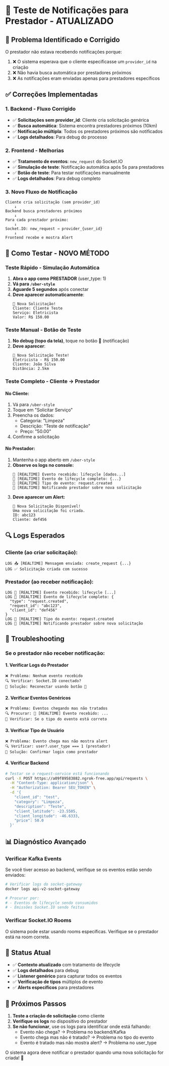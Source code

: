 # 🔔 Teste de Notificações para Prestador - ATUALIZADO

## 🎯 **Problema Identificado e Corrigido**

O prestador não estava recebendo notificações porque:
1. ❌ O sistema esperava que o cliente especificasse um `provider_id` na criação
2. ❌ Não havia busca automática por prestadores próximos
3. ❌ As notificações eram enviadas apenas para prestadores específicos

## ✅ **Correções Implementadas**

### **1. Backend - Fluxo Corrigido**
- ✅ **Solicitações sem provider_id**: Cliente cria solicitação genérica
- ✅ **Busca automática**: Sistema encontra prestadores próximos (10km)
- ✅ **Notificação múltipla**: Todos os prestadores próximos são notificados
- ✅ **Logs detalhados**: Para debug do processo

### **2. Frontend - Melhorias**
- ✅ **Tratamento de eventos**: `new_request` do Socket.IO
- ✅ **Simulação de teste**: Notificação automática após 5s para prestadores
- ✅ **Botão de teste**: Para testar notificações manualmente
- ✅ **Logs detalhados**: Para debug completo

### **3. Novo Fluxo de Notificação**
```
Cliente cria solicitação (sem provider_id)
    ↓
Backend busca prestadores próximos
    ↓
Para cada prestador próximo:
    ↓
Socket.IO: new_request → provider_{user_id}
    ↓
Frontend recebe e mostra Alert
```

## 🧪 **Como Testar - NOVO MÉTODO**

### **Teste Rápido - Simulação Automática**
1. **Abra o app como PRESTADOR** (user_type: 1)
2. **Vá para `/uber-style`**
3. **Aguarde 5 segundos** após conectar
4. **Deve aparecer automaticamente**:
   ```
   🔔 Nova Solicitação!
   Cliente: Cliente Teste
   Serviço: Eletricista
   Valor: R$ 150.00
   ```

### **Teste Manual - Botão de Teste**
1. **No debug (topo da tela)**, toque no botão **🔔** (notificação)
2. **Deve aparecer**:
   ```
   🔔 Nova Solicitação Teste!
   Eletricista - R$ 150.00
   Cliente: João Silva
   Distância: 2.5km
   ```

### **Teste Completo - Cliente → Prestador**

#### **No Cliente:**
1. Vá para `/uber-style`
2. Toque em "Solicitar Serviço"
3. Preencha os dados:
   - Categoria: "Limpeza"
   - Descrição: "Teste de notificação"
   - Preço: "50.00"
4. Confirme a solicitação

#### **No Prestador:**
1. Mantenha o app aberto em `/uber-style`
2. **Observe os logs no console:**
   ```
   🎯 [REALTIME] Evento recebido: lifecycle [dados...]
   🔄 [REALTIME] Evento de lifecycle completo: {...}
   🔄 [REALTIME] Tipo do evento: request.created
   🔔 [REALTIME] Notificando prestador sobre nova solicitação
   ```
3. **Deve aparecer um Alert:**
   ```
   🔔 Nova Solicitação Disponível!
   Uma nova solicitação foi criada.
   ID: abc123
   Cliente: def456
   ```

## 🔍 **Logs Esperados**

### **Cliente (ao criar solicitação):**
```
LOG 📤 [REALTIME] Mensagem enviada: create_request {...}
LOG ✅ Solicitação criada com sucesso
```

### **Prestador (ao receber notificação):**
```
LOG 🎯 [REALTIME] Evento recebido: lifecycle [...]
LOG 🔄 [REALTIME] Evento de lifecycle completo: {
  "type": "request.created",
  "request_id": "abc123",
  "client_id": "def456"
}
LOG 🔄 [REALTIME] Tipo do evento: request.created
LOG 🔔 [REALTIME] Notificando prestador sobre nova solicitação
```

## 🐛 **Troubleshooting**

### **Se o prestador não receber notificação:**

#### **1. Verificar Logs do Prestador**
```
❌ Problema: Nenhum evento recebido
🔍 Verificar: Socket.IO conectado?
🔧 Solução: Reconectar usando botão 🔄
```

#### **2. Verificar Eventos Genéricos**
```
❌ Problema: Eventos chegando mas não tratados
🔍 Procurar: 🎯 [REALTIME] Evento recebido: ...
🔧 Verificar: Se o tipo do evento está correto
```

#### **3. Verificar Tipo de Usuário**
```
❌ Problema: Evento chega mas não mostra alert
🔍 Verificar: user?.user_type === 1 (prestador)
🔧 Solução: Confirmar login como prestador
```

#### **4. Verificar Backend**
```bash
# Testar se o request-service está funcionando
curl -X POST https://a09f89583882.ngrok-free.app/api/requests \
  -H "Content-Type: application/json" \
  -H "Authorization: Bearer SEU_TOKEN" \
  -d '{
    "client_id": "test",
    "category": "Limpeza",
    "description": "Teste",
    "client_latitude": -23.5505,
    "client_longitude": -46.6333,
    "price": 50.0
  }'
```

## 📊 **Diagnóstico Avançado**

### **Verificar Kafka Events**
Se você tiver acesso ao backend, verifique se os eventos estão sendo enviados:
```bash
# Verificar logs do socket-gateway
docker logs api-v2-socket-gateway

# Procurar por:
# - Eventos de lifecycle sendo consumidos
# - Emissões Socket.IO sendo feitas
```

### **Verificar Socket.IO Rooms**
O sistema pode estar usando rooms específicas. Verifique se o prestador está na room correta.

## 🎯 **Status Atual**

- ✅ **Contexto atualizado** com tratamento de lifecycle
- ✅ **Logs detalhados** para debug
- ✅ **Listener genérico** para capturar todos os eventos
- ✅ **Verificação de tipos** múltiplos de evento
- ✅ **Alerts específicos** para prestadores

## 🚀 **Próximos Passos**

1. **Teste a criação de solicitação** como cliente
2. **Verifique os logs** no dispositivo do prestador
3. **Se não funcionar**, use os logs para identificar onde está falhando:
   - Evento não chega? → Problema no backend/Kafka
   - Evento chega mas não é tratado? → Problema no tipo do evento
   - Evento é tratado mas não mostra alert? → Problema no user_type

O sistema agora deve notificar o prestador quando uma nova solicitação for criada! 🎉
